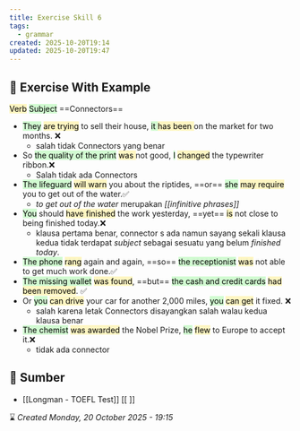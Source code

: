 ```yaml
---
title: Exercise Skill 6
tags:
  - grammar
created: 2025-10-20T19:14
updated: 2025-10-20T19:47
---
```

## 💪 Exercise With Example
<mark style="background: #FFF3A3A6;">Verb</mark> <mark style="background: #BBFABBA6;">Subject</mark> ==Connectors==
- <mark style="background: #BBFABBA6;">They</mark> <mark style="background: #FFF3A3A6;">are trying</mark> to sell their house, <mark style="background: #BBFABBA6;">it </mark><mark style="background: #FFF3A3A6;">has been </mark>on the market for two months. ❌ 
	- salah tidak Connectors yang benar
 - So <mark style="background: #BBFABBA6;">the quality of the print</mark> <mark style="background: #FFF3A3A6;">was </mark>not good, <mark style="background: #BBFABBA6;">I</mark> <mark style="background: #FFF3A3A6;">changed</mark> the typewriter ribbon.❌
	- Salah tidak ada Connectors
- <mark style="background: #BBFABBA6;">The lifeguard</mark> <mark style="background: #FFF3A3A6;">will warn</mark> you about the riptides, ==or== <mark style="background: #BBFABBA6;">she</mark> <mark style="background: #FFF3A3A6;">may require</mark> you to get out of the water.✅ 
	- *to get out of the water* merupakan *[[infinitive phrases]]*
- <mark style="background: #BBFABBA6;">You</mark> should <mark style="background: #FFF3A3A6;">have finished</mark> the work yesterday, ==yet== <mark style="background: #FFF3A3A6;">is</mark> not close to being finished today.❌
	- klausa pertama benar, connector s ada namun sayang sekali klausa kedua tidak terdapat *subject* sebagai sesuatu yang belum *finished today*.
- <mark style="background: #BBFABBA6;">The phone</mark> <mark style="background: #FFF3A3A6;">rang</mark> again and again, ==so== <mark style="background: #BBFABBA6;">the receptionist</mark> <mark style="background: #FFF3A3A6;">was</mark> not able to get much work done.✅
- <mark style="background: #BBFABBA6;">The missing wallet</mark> <mark style="background: #FFF3A3A6;">was found</mark>, ==but== <mark style="background: #BBFABBA6;">the cash and credit cards</mark> <mark style="background: #FFF3A3A6;">had been removed</mark>.  ✅
- Or <mark style="background: #BBFABBA6;">you</mark>  <mark style="background: #FFF3A3A6;">can drive</mark> your car for another 2,000 miles, <mark style="background: #BBFABBA6;">you</mark>  <mark style="background: #FFF3A3A6;"> can get</mark> it fixed. ❌
	- salah karena letak Connectors disayangkan salah walau kedua klausa benar
- <mark style="background: #BBFABBA6;">The chemist</mark> <mark style="background: #FFF3A3A6;">was awarded</mark> the Nobel Prize, <mark style="background: #BBFABBA6;">he</mark> <mark style="background: #FFF3A3A6;">flew</mark> to Europe to accept it.❌
	- tidak ada connector


## 🔗 Sumber
- [[Longman - TOEFL Test]] [[ ]]

⌛ *Created Monday, 20 October 2025 - 19:15*